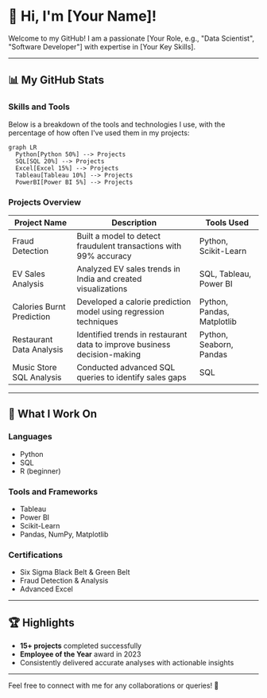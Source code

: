 # 👋 Hi, I'm [Your Name]!

Welcome to my GitHub! I am a passionate [Your Role, e.g., "Data Scientist", "Software Developer"] with expertise in [Your Key Skills].

---

## 📊 My GitHub Stats

### Skills and Tools
Below is a breakdown of the tools and technologies I use, with the percentage of how often I've used them in my projects:

```mermaid
graph LR
  Python[Python 50%] --> Projects
  SQL[SQL 20%] --> Projects
  Excel[Excel 15%] --> Projects
  Tableau[Tableau 10%] --> Projects
  PowerBI[Power BI 5%] --> Projects
```

### Projects Overview

| **Project Name**               | **Description**                                                                 | **Tools Used**               |
|--------------------------------|---------------------------------------------------------------------------------|-----------------------------|
| Fraud Detection                | Built a model to detect fraudulent transactions with 99% accuracy               | Python, Scikit-Learn        |
| EV Sales Analysis              | Analyzed EV sales trends in India and created visualizations                    | SQL, Tableau, Power BI      |
| Calories Burnt Prediction      | Developed a calorie prediction model using regression techniques                 | Python, Pandas, Matplotlib  |
| Restaurant Data Analysis       | Identified trends in restaurant data to improve business decision-making         | Python, Seaborn, Pandas     |
| Music Store SQL Analysis       | Conducted advanced SQL queries to identify sales gaps                           | SQL                         |

---

## 🌟 What I Work On

### Languages
- Python
- SQL
- R (beginner)

### Tools and Frameworks
- Tableau
- Power BI
- Scikit-Learn
- Pandas, NumPy, Matplotlib

### Certifications
- Six Sigma Black Belt & Green Belt
- Fraud Detection & Analysis
- Advanced Excel

---

## 🏆 Highlights
- **15+ projects** completed successfully
- **Employee of the Year** award in 2023
- Consistently delivered accurate analyses with actionable insights

---

Feel free to connect with me for any collaborations or queries! 🚀
